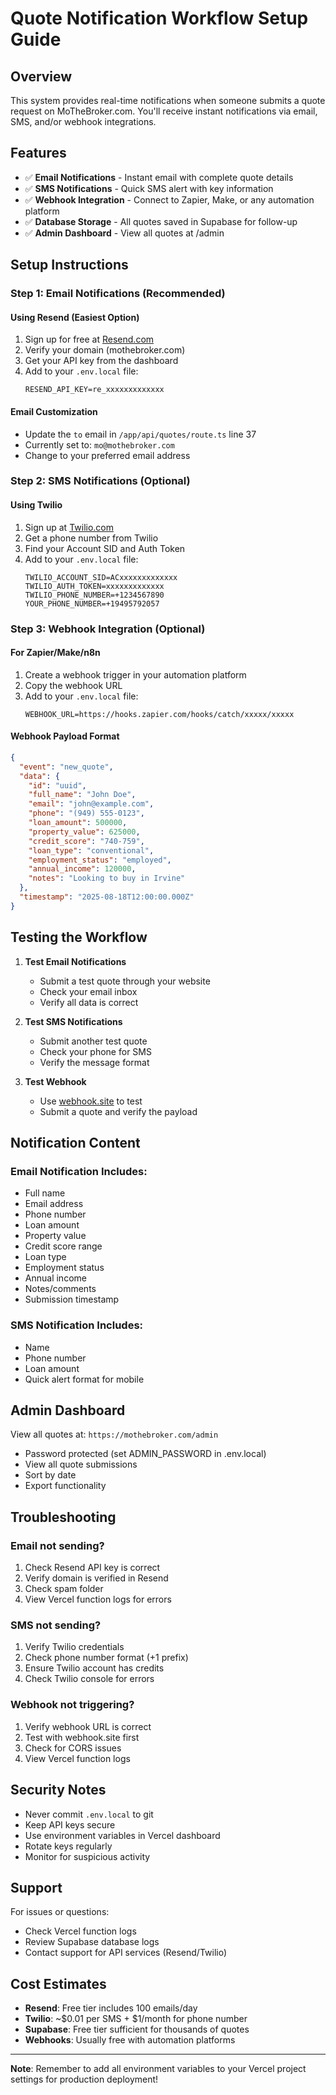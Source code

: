 # Quote Notification Workflow Setup Guide

## Overview
This system provides real-time notifications when someone submits a quote request on MoTheBroker.com. You'll receive instant notifications via email, SMS, and/or webhook integrations.

## Features
- ✅ **Email Notifications** - Instant email with complete quote details
- ✅ **SMS Notifications** - Quick SMS alert with key information
- ✅ **Webhook Integration** - Connect to Zapier, Make, or any automation platform
- ✅ **Database Storage** - All quotes saved in Supabase for follow-up
- ✅ **Admin Dashboard** - View all quotes at /admin

## Setup Instructions

### Step 1: Email Notifications (Recommended)

#### Using Resend (Easiest Option)
1. Sign up for free at [Resend.com](https://resend.com)
2. Verify your domain (mothebroker.com)
3. Get your API key from the dashboard
4. Add to your `.env.local` file:
   ```
   RESEND_API_KEY=re_xxxxxxxxxxxxx
   ```

#### Email Customization
- Update the `to` email in `/app/api/quotes/route.ts` line 37
- Currently set to: `mo@mothebroker.com`
- Change to your preferred email address

### Step 2: SMS Notifications (Optional)

#### Using Twilio
1. Sign up at [Twilio.com](https://www.twilio.com)
2. Get a phone number from Twilio
3. Find your Account SID and Auth Token
4. Add to your `.env.local` file:
   ```
   TWILIO_ACCOUNT_SID=ACxxxxxxxxxxxxx
   TWILIO_AUTH_TOKEN=xxxxxxxxxxxxx
   TWILIO_PHONE_NUMBER=+1234567890
   YOUR_PHONE_NUMBER=+19495792057
   ```

### Step 3: Webhook Integration (Optional)

#### For Zapier/Make/n8n
1. Create a webhook trigger in your automation platform
2. Copy the webhook URL
3. Add to your `.env.local` file:
   ```
   WEBHOOK_URL=https://hooks.zapier.com/hooks/catch/xxxxx/xxxxx
   ```

#### Webhook Payload Format
```json
{
  "event": "new_quote",
  "data": {
    "id": "uuid",
    "full_name": "John Doe",
    "email": "john@example.com",
    "phone": "(949) 555-0123",
    "loan_amount": 500000,
    "property_value": 625000,
    "credit_score": "740-759",
    "loan_type": "conventional",
    "employment_status": "employed",
    "annual_income": 120000,
    "notes": "Looking to buy in Irvine"
  },
  "timestamp": "2025-08-18T12:00:00.000Z"
}
```

## Testing the Workflow

1. **Test Email Notifications**
   - Submit a test quote through your website
   - Check your email inbox
   - Verify all data is correct

2. **Test SMS Notifications**
   - Submit another test quote
   - Check your phone for SMS
   - Verify the message format

3. **Test Webhook**
   - Use [webhook.site](https://webhook.site) to test
   - Submit a quote and verify the payload

## Notification Content

### Email Notification Includes:
- Full name
- Email address
- Phone number
- Loan amount
- Property value
- Credit score range
- Loan type
- Employment status
- Annual income
- Notes/comments
- Submission timestamp

### SMS Notification Includes:
- Name
- Phone number
- Loan amount
- Quick alert format for mobile

## Admin Dashboard

View all quotes at: `https://mothebroker.com/admin`
- Password protected (set ADMIN_PASSWORD in .env.local)
- View all quote submissions
- Sort by date
- Export functionality

## Troubleshooting

### Email not sending?
1. Check Resend API key is correct
2. Verify domain is verified in Resend
3. Check spam folder
4. View Vercel function logs for errors

### SMS not sending?
1. Verify Twilio credentials
2. Check phone number format (+1 prefix)
3. Ensure Twilio account has credits
4. Check Twilio console for errors

### Webhook not triggering?
1. Verify webhook URL is correct
2. Test with webhook.site first
3. Check for CORS issues
4. View Vercel function logs

## Security Notes

- Never commit `.env.local` to git
- Keep API keys secure
- Use environment variables in Vercel dashboard
- Rotate keys regularly
- Monitor for suspicious activity

## Support

For issues or questions:
- Check Vercel function logs
- Review Supabase database logs
- Contact support for API services (Resend/Twilio)

## Cost Estimates

- **Resend**: Free tier includes 100 emails/day
- **Twilio**: ~$0.01 per SMS + $1/month for phone number
- **Supabase**: Free tier sufficient for thousands of quotes
- **Webhooks**: Usually free with automation platforms

---

**Note**: Remember to add all environment variables to your Vercel project settings for production deployment!